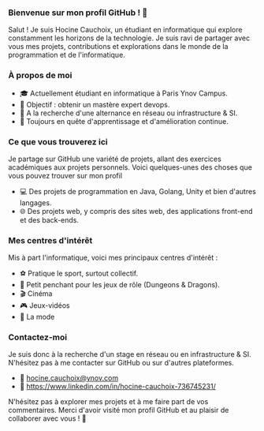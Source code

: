 ### Bienvenue sur mon profil GitHub ! 👋


Salut ! Je suis Hocine Cauchoix, un étudiant en informatique qui explore constamment les horizons de la technologie. Je suis ravi de partager avec vous mes projets, contributions et explorations dans le monde de la programmation et de l'informatique.

### À propos de moi

- 🎓 Actuellement étudiant en informatique à Paris Ynov Campus.
- 💼 Objectif : obtenir un mastère expert devops.
- 💬 A la recherche d'une alternance en réseau ou infrastructure & SI.
- 🚀 Toujours en quête d'apprentissage et d'amélioration continue.


### Ce que vous trouverez ici

Je partage sur GitHub une variété de projets, allant des exercices académiques aux projets personnels. Voici quelques-unes des choses que vous pouvez trouver sur mon profil

- 💻 Des projets de programmation en Java, Golang, Unity et bien d'autres langages.
- 🌐 Des projets web, y compris des sites web, des applications front-end et des back-ends.


### Mes centres d'intérêt

Mis à part l'informatique, voici mes principaux centres d'intérêt :

- ⚽ Pratique le sport, surtout collectif.
- 🎲 Petit penchant pour les jeux de rôle (Dungeons & Dragons).
- 🎬 Cinéma
- 🎮 Jeux-vidéos
- 👟 La mode


### Contactez-moi

Je suis donc à la recherche d'un stage en réseau ou en infrastructure & SI. N'hésitez pas à me contacter sur GitHub ou sur d'autres plateformes.

- 📧 hocine.cauchoix@ynov.com
- 💼 https://www.linkedin.com/in/hocine-cauchoix-736745231/


N'hésitez pas à explorer mes projets et à me faire part de vos commentaires. Merci d'avoir visité mon profil GitHub et au plaisir de collaborer avec vous ! 🚀




